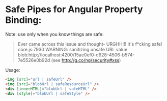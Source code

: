 # Safe Pipes for Angular Property Binding:
Note: use only when you know things are safe:

> Ever came across this issue and thought- URGHH!!! It's f*cking safe!
core.js:7930 WARNING: sanitizing unsafe URL value blob:http://localhost:4200/15ae0ef0-d628-4506-b574-7e5526e0b92d (see http://g.co/ng/security#xss)

Usage:
```html
<img [src]="url | safeUrl" />
<img [src]="blobUrl | safeResourceUrl" />
<div [innerHTML]="blobUrl | safeHTML" />
<div [style]="blobUrl | safeStyle" />
```
